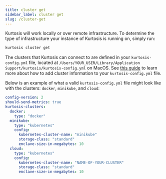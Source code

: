 ```yaml
---
title: cluster get
sidebar_label: cluster get
slug: /cluster-get
---
```


Kurtosis will work locally or over remote infrastructure. To determine the type of infrastructure your instance of Kurtosis is running on, simply run:

```bash
kurtosis cluster get
```

The clusters that Kurtosis can connect to are defined in your `kurtosis-config.yml` file, located at `/Users/YOUR_USER/Library/Application Support/kurtosis/kurtosis-config.yml` on MacOS. See [this guide](https://docs.kurtosis.com/k8s#iii-add-your-cluster-information-to-kurtosis-configyml) to learn more about how to add cluster information to your `kurtosis-config.yml` file.

Below is an example of what a valid `kurtosis-config.yml` file might look like with the clusters: `docker`, `minikube`, and `cloud`:
```yml
config-version: 2
should-send-metrics: true
kurtosis-clusters:
  docker:
    type: "docker"
  minikube:
    type: "kubernetes"
    config:
      kubernetes-cluster-name: "minikube"
      storage-class: "standard"
      enclave-size-in-megabytes: 10
  cloud:
    type: "kubernetes"
    config:
      kubernetes-cluster-name: "NAME-OF-YOUR-CLUSTER"
      storage-class: "standard"
      enclave-size-in-megabytes: 10
```